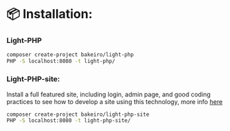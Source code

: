 # :package: Installation:  

### Light-PHP
``` bash
composer create-project bakeiro/light-php
PHP -S localhost:8080 -t light-php/
```

### Light-PHP-site:
Install a full featured site, including login, admin page, and good coding practices to see how to develop a site using this technology, more info [here](/cookbook/light-php-site.html) 

``` bash
composer create-project bakeiro/light-php-site
PHP -S localhost:8080 -t light-php-site/
```

